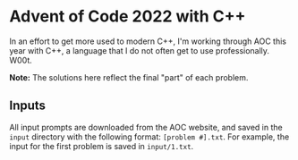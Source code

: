 # Advent of Code 2022 with C++

In an effort to get more used to modern C++, I'm working through AOC this year with C++, a language that I do not often get to use professionally. W00t.

__Note:__ The solutions here reflect the final "part" of each problem.

## Inputs

All input prompts are downloaded from the AOC website, and saved in the `input` directory with the following format: `[problem #].txt`. For example, the input for the first problem is saved in `input/1.txt`.
